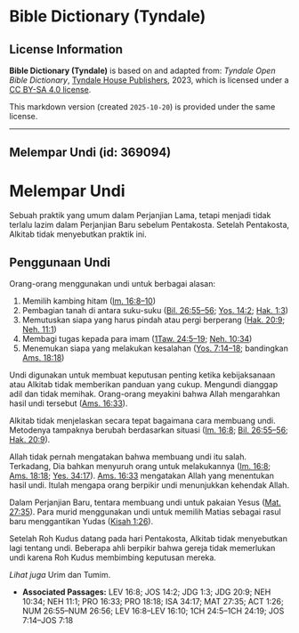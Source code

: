 # Bible Dictionary (Tyndale)

## License Information

**Bible Dictionary (Tyndale)** is based on and adapted from: _Tyndale Open Bible Dictionary_, [Tyndale House Publishers](https://tyndaleopenresources.com/), 2023, which is licensed under a [CC BY-SA 4.0 license](https://creativecommons.org/licenses/by-sa/4.0/legalcode.en).

This markdown version (created `2025-10-20`) is provided under the same license.



--------------------------------

## Melempar Undi (id: 369094)

Melempar Undi
=============

Sebuah praktik yang umum dalam Perjanjian Lama, tetapi menjadi tidak terlalu lazim dalam Perjanjian Baru sebelum Pentakosta. Setelah Pentakosta, Alkitab tidak menyebutkan praktik ini.

Penggunaan Undi
---------------

Orang\-orang menggunakan undi untuk berbagai alasan:

1. Memilih kambing hitam ([Im. 16:8–10](https://ref.ly/Lev16:8-Lev16:10))
2. Pembagian tanah di antara suku\-suku ([Bil. 26:55–56](https://ref.ly/Num26:55-Num26:56); [Yos. 14:2](https://ref.ly/Josh14:2); [Hak. 1:3](https://ref.ly/Judg1:3))
3. Memutuskan siapa yang harus pindah atau pergi berperang ([Hak. 20:9](https://ref.ly/Judg20:9); [Neh. 11:1](https://ref.ly/Neh11:1))
4. Membagi tugas kepada para imam ([1Taw. 24:5–19](https://ref.ly/1Chr24:5-1Chr24:19); [Neh. 10:34](https://ref.ly/Neh10:34))
5. Menemukan siapa yang melakukan kesalahan ([Yos. 7:14–18](https://ref.ly/Josh7:14-Josh7:18); bandingkan [Ams. 18:18](https://ref.ly/Prov18:18))

Undi digunakan untuk membuat keputusan penting ketika kebijaksanaan atau Alkitab tidak memberikan panduan yang cukup. Mengundi dianggap adil dan tidak memihak. Orang\-orang meyakini bahwa Allah mengarahkan hasil undi tersebut ([Ams. 16:33](https://ref.ly/Prov16:33)).

Alkitab tidak menjelaskan secara tepat bagaimana cara membuang undi. Metodenya tampaknya berubah berdasarkan situasi ([Im. 16:8](https://ref.ly/Lev16:8); [Bil. 26:55–56](https://ref.ly/Num26:55-Num26:56); [Hak. 20:9](https://ref.ly/Judg20:9)).

Allah tidak pernah mengatakan bahwa membuang undi itu salah. Terkadang, Dia bahkan menyuruh orang untuk melakukannya ([Im. 16:8](https://ref.ly/Lev16:8); [Ams. 18:18](https://ref.ly/Prov18:18); [Yes. 34:17](https://ref.ly/Isa34:17)). [Ams. 16:33](https://ref.ly/Prov16:33) mengatakan Allah yang menentukan hasil undi. Itulah mengapa orang berpikir undi menunjukkan kehendak Allah.

Dalam Perjanjian Baru, tentara membuang undi untuk pakaian Yesus ([Mat. 27:35](https://ref.ly/Matt27:35)). Para murid menggunakan undi untuk memilih Matias sebagai rasul baru menggantikan Yudas ([Kisah 1:26](https://ref.ly/Acts1:26)).

Setelah Roh Kudus datang pada hari Pentakosta, Alkitab tidak menyebutkan lagi tentang undi. Beberapa ahli berpikir bahwa gereja tidak memerlukan undi karena Roh Kudus membimbing keputusan mereka.

*Lihat juga* Urim dan Tumim.

* **Associated Passages:** LEV 16:8; JOS 14:2; JDG 1:3; JDG 20:9; NEH 10:34; NEH 11:1; PRO 16:33; PRO 18:18; ISA 34:17; MAT 27:35; ACT 1:26; NUM 26:55–NUM 26:56; LEV 16:8–LEV 16:10; 1CH 24:5–1CH 24:19; JOS 7:14–JOS 7:18

